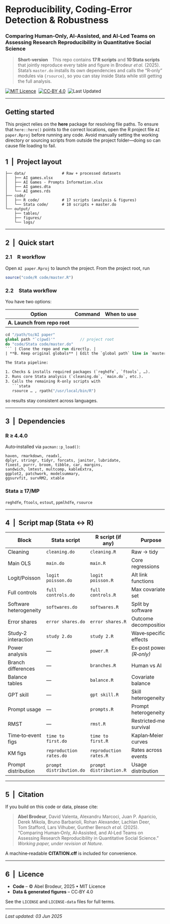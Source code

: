 # Reproducibility, Coding‑Error Detection & Robustness  
### Comparing Human‑Only, AI‑Assisted, and AI‑Led Teams on Assessing Research Reproducibility in Quantitative Social Science

> **Short‑version** This repo contains **17 R scripts** and **10 Stata scripts** that jointly reproduce every table and figure in Brodeur *et al.* (2025).  
> Stata’s `master.do` installs its own dependencies and calls the “R‑only” modules via `{rsource}`, so you can stay inside Stata while still getting the full analysis.

[![MIT Licence](https://img.shields.io/badge/Code-MIT-blue.svg)](LICENSE) 
[![CC‑BY 4.0](https://img.shields.io/badge/Data-CC--BY_4.0-lightgrey.svg)](LICENSE-data) 
![Last Updated](https://img.shields.io/badge/updated-2025‑06‑03-success)

---

## Getting started

This project relies on the **here** package for resolving file paths. To ensure
that `here::here()` points to the correct locations, open the R project file
`AI paper.Rproj` before running any code. Avoid manually setting the working
directory or sourcing scripts from outside the project folder—doing so can cause
file loading to fail.

## 1  |  Project layout

```
├── data/                # Raw + processed datasets
│   ├── AI games.xlsx
│   ├── AI Games - Prompts Information.xlsx
│   ├── AI games.dta
│   └── AI games.rds
├── code/
│   ├── R code/          # 17 scripts (analysis & figures)
│   └── Stata code/      # 10 scripts + master.do
└── output/
    ├── tables/
    ├── figures/
    └── logs/
```

---

## 2  |  Quick start

### 2.1 R workflow

Open `AI paper.Rproj` to launch the project. From the project root, run

```r
source("code/R code/master.R")
```

### 2.2 Stata workflow

You have two options:

| Option | Command | When to use |
|--------|---------|-------------|
| **A. Launch from repo root** |  
```stata
cd "/path/to/AI paper"
global path "`c(pwd)'"           // project root
do "code/Stata code/master.do"
``` | Clone the repo and run directly. |
| **B. Keep original globals** | Edit the `global path` line in `master.do` to your local clone location. | If you prefer hard‑coded paths. |

The Stata pipeline:

1. Checks & installs required packages (`reghdfe`, `ftools`, …).  
2. Runs core Stata analysis (`cleaning.do`, `main.do`, etc.).  
3. Calls the remaining R‑only scripts with  
   ```stata
   rsource … , rpath("/usr/local/bin/R")
   ```  
   so results stay consistent across languages.

---

## 3  |  Dependencies

### R ≥ 4.4.0
Auto‑installed via `pacman::p_load()`:
```
haven, rmarkdown, readxl,
dplyr, stringr, tidyr, forcats, janitor, lubridate,
fixest, purrr, broom, tibble, car, margins,
sandwich, lmtest, multcomp, kableExtra,
ggplot2, patchwork, modelsummary,
ggsurvfit, survRM2, xtable
```

### Stata ≥ 17/MP
`reghdfe`, `ftools`, `estout`, `ppmlhdfe`, `rsource`

---

## 4  |  Script map (Stata ↔︎ R)

| Block | Stata script | R script (if any) | Purpose |
|-------|--------------|-------------------|---------|
| Cleaning | `cleaning.do` | `cleaning.R` | Raw → tidy |
| Main OLS | `main.do` | `main.R` | Core regressions |
| Logit/Poisson | `logit poisson.do` | `logit poisson.R` | Alt link functions |
| Full controls | `full controls.do` | `full controls.R` | Max covariate set |
| Software heterogeneity | `softwares.do` | `softwares.R` | Split by software |
| Error shares | `error shares.do` | `error shares.R` | Outcome decomposition |
| Study‑2 interaction | `study 2.do` | `study 2.R` | Wave‑specific effects |
| Power analysis | — | `power.R` | Ex‑post power *(R‑only)* |
| Branch differences | — | `branches.R` | Human vs AI |
| Balance tables | — | `balance.R` | Covariate balance |
| GPT skill | — | `gpt skill.R` | Skill heterogeneity |
| Prompt usage | — | `prompts.R` | Prompt heterogeneity |
| RMST | — | `rmst.R` | Restricted‑mean survival |
| Time‑to‑event figs | `time to first.do` | `time to first.R` | Kaplan‑Meier curves |
| KM figs | `reproduction rates.do` | `reproduction rates.R` | Rates across events |
| Prompt distribution | `prompt distribution.do` | `prompt distribution.R` | Usage distribution |

---

## 5  |  Citation

If you build on this code or data, please cite:

> **Abel Brodeur**, David Valenta, Alexandru Marcoci, Juan P. Aparicio, Derek Mikola, Bruno Barbarioli, Rohan Alexander, Lachlan Deer, Tom Stafford, Lars Vilhuber, Gunther Bensch *et al.* (2025).  
> “Comparing Human‑Only, AI‑Assisted, and AI‑Led Teams on Assessing Research Reproducibility in Quantitative Social Science.”  
> *Working paper, under revision at Nature*.

A machine‑readable **CITATION.cff** is included for convenience.

---

## 6  |  Licence

* **Code** – © Abel Brodeur, 2025 • MIT Licence  
* **Data & generated figures** – CC‑BY 4.0

See the `LICENSE` and `LICENSE-data` files for full terms.

---

*Last updated: 03 Jun 2025*
